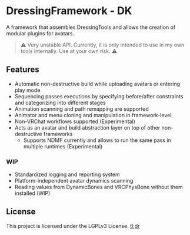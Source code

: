 # DressingFramework - DK
A framework that assembles DressingTools and allows the creation of modular plugins for avatars.

> :warning: Very unstable API. Currently, it is only intended to use in my own tools internally. Use at your own risk. :warning:

## Features

- Automatic non-destructive build while uploading avatars or entering play mode
- Sequencing passes executions by specifying before/after constraints and categorizing into different stages
- Animation scanning and path remapping are supported
- Animator and menu cloning and manipulation in framework-level
- Non-VRChat workflows supported (Experimental)
- Acts as an avatar and build abstraction layer on top of other non-destructive frameworks
  - Supports NDMF currently and allows to run the same pass in multiple runtimes (Experimental)

### WIP

- Standardized logging and reporting system
- Platform-independent avatar dynamics scanning
- Reading values from DynamicBones and VRCPhysBone without them installed (WIP)

## License

This project is licensed under the LGPLv3 License. [tl;dr](https://tldrlegal.com/license/gnu-lesser-general-public-license-v3-(lgpl-3))
